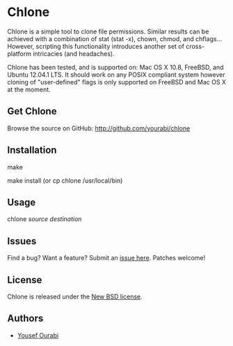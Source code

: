 Chlone
====

Chlone is a simple tool to clone file permissions. Similar results can be achieved with a combination of stat (stat -x), chown, chmod, and chflags... However, scripting this functionality introduces another set of cross-platform intricacies (and headaches).

Chlone has been tested, and is supported on: Mac OS X 10.8, FreeBSD, and Ubuntu 12.04.1 LTS. It should work on any POSIX compliant system however cloning of "user-defined" flags is only supported on FreeBSD and Mac OS X at the moment.

Get Chlone
--------

Browse the source on GitHub: <http://github.com/yourabi/chlone>


Installation
--------
make

make install (or cp chlone /usr/local/bin)


Usage
--------

chlone *source* *destination*


Issues
------
Find a bug? Want a feature? Submit an [issue
here](http://github.com/yourabi/chlone/issues). Patches welcome!

License
------
Chlone is released under the [New BSD license](http://en.wikipedia.org/wiki/BSD_licenses).


Authors
-------
 * [Yousef Ourabi][1]


 [1]: http://github.com/yourabi